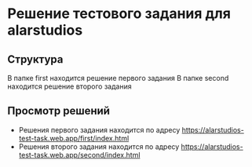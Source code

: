 # Решение тестового задания для alarstudios

## Структура

В папке first находится решение первого задания
В папке second находится решение второго задания

## Просмотр решений

- Решения первого задания находится по адресу https://alarstudios-test-task.web.app/first/index.html
- Решения второго задания находится по адресу https://alarstudios-test-task.web.app/second/index.html
